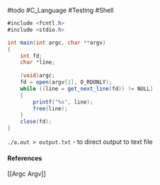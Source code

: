 #todo #C_Language #Testing #Shell

```C#
#include <fcntl.h>
#include <stdio.h>

int main(int argc, char **argv)
{
	int fd;
	char *line;
	
	(void)argc;
	fd = open(argv[1], O_RDONLY);
	while ((line = get_next_line(fd)) != NULL)
	{
		printf("%s", line);
		free(line);
	}
	close(fd);
}
```

`./a.out > output.txt` - to direct output to text file

#### References
[[Argc Argv]]